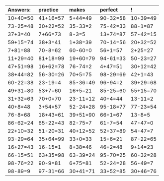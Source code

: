 | Answers: | practice | makes | perfect | ! |
| :--- | :--- | :--- | :--- | :--- |
| 10+40=50 | 41+16=57 | 5+44=49 | 90-32=58 | 10+39=49 | 
| 73-25=48 | 30+22=52 | 35-33=2 | 75-42=33 | 88-1=87 | 
| 37+3=40 | 7+66=73 | 8-3=5 | 13+74=87 | 57-42=15 | 
| 59+15=74 | 38+3=41 | 1+38=39 | 70-14=56 | 20+32=52 | 
| 7+81=88 | 70-8=62 | 60-60=0 | 56+1=57 | 2+25=27 | 
| 11+29=40 | 81+18=99 | 19+60=79 | 94-61=33 | 50-23=27 | 
| 47+51=98 | 16+62=78 | 76-74=2 | 4+47=51 | 30+12=42 | 
| 38+44=82 | 56-30=26 | 70+5=75 | 98-29=69 | 42+1=43 | 
| 60-22=38 | 23-19=4 | 85-36=49 | 96-94=2 | 39+29=68 | 
| 49+31=80 | 53+7=60 | 16+5=21 | 85-25=60 | 55+15=70 | 
| 31+32=63 | 70+0=70 | 23-11=12 | 40+4=44 | 13-11=2 | 
| 40+8=48 | 3+54=57 | 52-24=28 | 95-18=77 | 77-23=54 | 
| 76-8=68 | 18+43=61 | 39+51=90 | 66+1=67 | 13-8=5 | 
| 86-62=24 | 65-22=43 | 82-75=7 | 61-7=54 | 47-47=0 | 
| 22+10=32 | 51-20=31 | 40+12=52 | 52+37=89 | 54-47=7 | 
| 93-29=64 | 35+64=99 | 33+0=33 | 15+6=21 | 87-22=65 | 
| 16+27=43 | 16-15=1 | 8+38=46 | 46+2=48 | 9+14=23 | 
| 66-15=51 | 63+35=98 | 63-39=24 | 95-70=25 | 60-32=28 | 
| 98-76=22 | 90-9=81 | 6+75=81 | 52-24=28 | 56-49=7 | 
| 98-89=9 | 97-31=66 | 30+41=71 | 33+52=85 | 30+46=76 | 
